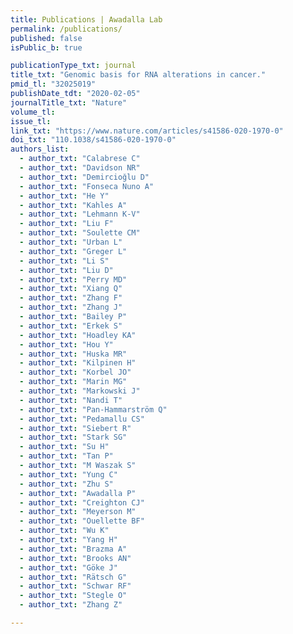 ```yaml
---
title: Publications | Awadalla Lab
permalink: /publications/
published: false
isPublic_b: true

publicationType_txt: journal
title_txt: "Genomic basis for RNA alterations in cancer."
pmid_tl: "32025019" 
publishDate_tdt: "2020-02-05"
journalTitle_txt: "Nature"
volume_tl: 
issue_tl:
link_txt: "https://www.nature.com/articles/s41586-020-1970-0"
doi_txt: "110.1038/s41586-020-1970-0"
authors_list: 
  - author_txt: "Calabrese C"
  - author_txt: "Davidson NR"
  - author_txt: "Demircioğlu D" 
  - author_txt: "Fonseca Nuno A"
  - author_txt: "He Y"
  - author_txt: "Kahles A"
  - author_txt: "Lehmann K-V"
  - author_txt: "Liu F"
  - author_txt: "Soulette CM"
  - author_txt: "Urban L"
  - author_txt: "Greger L"
  - author_txt: "Li S"
  - author_txt: "Liu D"
  - author_txt: "Perry MD"  
  - author_txt: "Xiang Q"  
  - author_txt: "Zhang F"  
  - author_txt: "Zhang J"  
  - author_txt: "Bailey P"  
  - author_txt: "Erkek S"  
  - author_txt: "Hoadley KA"  
  - author_txt: "Hou Y"  
  - author_txt: "Huska MR"  
  - author_txt: "Kilpinen H"  
  - author_txt: "Korbel JO"  
  - author_txt: "Marin MG"  
  - author_txt: "Markowski J"  
  - author_txt: "Nandi T"  
  - author_txt: "Pan-Hammarström Q"  
  - author_txt: "Pedamallu CS"  
  - author_txt: "Siebert R"  
  - author_txt: "Stark SG"  
  - author_txt: "Su H"  
  - author_txt: "Tan P"  
  - author_txt: "M Waszak S"  
  - author_txt: "Yung C"  
  - author_txt: "Zhu S"  
  - author_txt: "Awadalla P"  
  - author_txt: "Creighton CJ"  
  - author_txt: "Meyerson M"  
  - author_txt: "Ouellette BF"  
  - author_txt: "Wu K"  
  - author_txt: "Yang H"  
  - author_txt: "Brazma A"  
  - author_txt: "Brooks AN"  
  - author_txt: "Göke J"  
  - author_txt: "Rätsch G"  
  - author_txt: "Schwar RF"  
  - author_txt: "Stegle O"  
  - author_txt: "Zhang Z"

---
```

